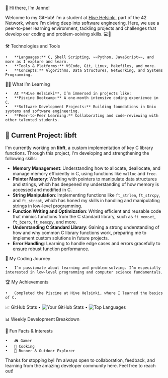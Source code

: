👋 Hi there, I’m Janne!

Welcome to my GitHub! I’m a student at [Hive Helsinki](https://www.hive.fi/en/), part of the 42 Network, where I’m diving deep into software engineering. Here, we use a peer-to-peer learning environment, tackling projects and challenges that develop our coding and problem-solving skills. 💻🚀

🛠️ Technologies and Tools

	•	**Languages:** C, Shell Scripting, ~~Python, JavaScript~~, and more as I explore and learn.
	•	**Tools & Platforms:** VSCode, Git, Linux, Makefiles, and more.
	•	**Concepts:** Algorithms, Data Structures, Networking, and Systems Programming.

🧑‍🎓 What I’m Learning

	•	At **Hive Helsinki**, I’m immersed in projects like:
	•	**Piscine Bootcamp:** A one-month intensive coding experience in C.
	•	**Software Development Projects:** Building foundations in Unix systems and software engineering.
	•	**Peer-to-Peer Learning:** Collaborating and code-reviewing with other talented students.

## 🔭 Current Project: **libft**

I'm currently working on **libft**, a custom implementation of key C library functions. Through this project, I'm developing and strengthening the following skills:

- **Memory Management**: Understanding how to allocate, deallocate, and manage memory efficiently in C, using functions like `malloc` and `free`.
- **Pointer Mastery**: Working with pointers to manipulate data structures and strings, which has deepened my understanding of how memory is accessed and modified in C.
- **String Manipulation**: Implementing functions like `ft_strlen`, `ft_strcpy`, and `ft_strcat`, which has honed my skills in handling and manipulating strings in low-level programming.
- **Function Writing and Optimization**: Writing efficient and reusable code that mimics functions from the C standard library, such as `ft_memset`, `ft_bzero`, `ft_memcpy`, and more.
- **Understanding C Standard Library**: Gaining a strong understanding of how and why common C library functions work, preparing me to implement custom solutions in future projects.
- **Error Handling**: Learning to handle edge cases and errors gracefully to ensure robust function performance.

🌱 My Coding Journey

	•	I’m passionate about learning and problem-solving. I’m especially interested in low-level programming and computer science fundamentals.

🏆 My Achievements

	•	Completed the Piscine at Hive Helsinki, where I learned the basics of C.

📈 GitHub Stats
	• ![Your GitHub Stats](https://github-readme-stats.vercel.app/api?username=yourusername&show_icons=true&theme=radical)
  • ![Top Languages](https://github-readme-stats.vercel.app/api/top-langs/?username=yourusername&layout=compact&theme=radical)
 

📊 Weekly Development Breakdown

👀 Fun Facts & Interests

	•	🎮 Gamer 
	•	🍕 Cooking
	•	🏃 Runner & Outdoor Explorer

Thanks for stopping by! I’m always open to collaboration, feedback, and learning from the amazing developer community here. Feel free to reach out!
